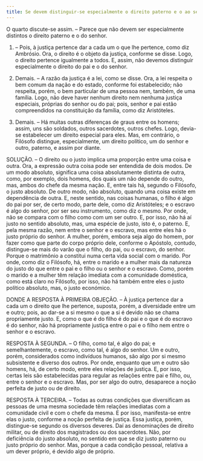 ```yaml
---
title: Se devem distinguir-se especialmente o direito paterno e o ao senhor
---
```


O quarto discute-se assim. – Parece que não devem ser especialmente distintos o direito paterno e o do senhor.  

1. – Pois, à justiça pertence dar a cada um o que lhe pertence, como diz Ambrósio. Ora, o direito é o objeto da justiça, conforme se disse. Logo, o direito pertence igualmente a todos. E, assim, não devemos distinguir especialmente o direito do pai e o do senhor.  

2. Demais. – A razão da justiça é a lei, como se disse. Ora, a lei respeita o bem comum da nação e do estado, conforme foi estabelecido; não respeita, porém, o bem particular de uma pessoa nem, também, de uma família. Logo, não deve haver nenhum direito nem nenhuma justiça especiais, próprias do senhor ou do pai; pois, senhor e pai estão compreendidos na constituição da família, como diz Aristóteles.  

3. Demais. – Há muitas outras diferenças de graus entre os homens; assim, uns são soldados, outros sacerdotes, outros chefes. Logo, devia-se estabelecer um direito especial para eles.  Mas, em contrário, o Filósofo distingue, especialmente, um direito político, um do senhor e outro, paterno, e assim por diante.  

SOLUÇÃO. – O direito ou o justo implica uma proporção entre uma coisa e outra. Ora, a expressão outra coisa pode ser entendida de dois modos. De um modo absoluto, significa uma coisa absolutamente distinta de outra, como, por exemplo, dois homens, dos quais um não depende do outro, mas, ambos do chefe da mesma nação. E, entre tais há, segundo o Filósofo, o justo absoluto. De outro modo, não absoluto, quando uma coisa existe em dependência de outra. E, neste sentido, nas coisas humanas, o filho é algo do pai por ser, de certo modo, parte dele, como diz Aristóteles; e o escravo é algo do senhor, por ser seu instrumento, como diz o mesmo. Por onde, não se compara com o filho como com um ser outro. E, por isso, não há aí justo no sentido absoluto, mas, uma espécie de justo, isto é, o paterno. E, pela mesma razão, nem entre o senhor e o escravo, mas entre eles há o justo próprio do senhor.  A mulher, porém, embora seja algo do homem, por fazer como que parte do corpo próprio dele, conforme o Apóstolo, contudo, distingue-se mais do varão que o filho, do pai, ou o escravo, do senhor. Porque o matrimônio a constitui numa certa vida social com o marido. Por onde, como diz o Filósofo, há, entre o marido e a mulher mais da natureza do justo do que entre o pai e o filho ou o senhor e o escravo. Como, porém o marido e a mulher têm relação imediata com a comunidade doméstica, como está claro no Filósofo, por isso, não há também entre eles o justo político absoluto, mas, o justo económico.  

DONDE A RESPOSTA À PRIMEIRA OBJEÇÃO. – À justiça pertence dar a cada um o direito que lhe pertence, suposta, porém, a diversidade entre um e outro; pois, ao dar-se a si mesmo o que a si é devido não se chama propriamente justo. E, como o que é do filho é do pai e o que é do escravo é do senhor, não há propriamente justiça entre o pai e o filho nem entre o senhor e o escravo.  

RESPOSTA À SEGUNDA. – O filho, como tal, é algo do pai; e semelhantemente, o escravo, como tal, é algo do senhor. Um e outro, porém, considerados como indivíduos humanos, são algo por si mesmo subsistente e diverso dos outros. Por onde, enquanto que um e outro são homens, há, de certo modo, entre eles relações de justiça. E, por isso, certas leis são estabelecidas para regular as relações entre pai e filho, ou, entre o senhor e o escravo. Mas, por ser algo do outro, desaparece a noção perfeita de justo ou de direito.  

RESPOSTA À TERCEIRA. – Todas as outras condições que diversificam as pessoas de uma mesma sociedade têm relações imediatas com a comunidade civil e com o chefe da mesma. E por isso, manifesta-se entre elas o justo, conforme a noção perfeita de justiça. Essa justiça, porém, distingue-se segundo os diversos deveres. Daí as denominações de direito militar, ou de direito dos magistrados ou dos sacerdotes. Não, por deficiência do justo absoluto, no sentido em que se diz justo paterno ou justo próprio do senhor. Mas, porque a cada condição pessoal, relativa a um dever próprio, é devido algo de próprio.